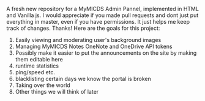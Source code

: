 A fresh new repository for a MyMICDS Admin Pannel, implemented in HTML and Vanilla js. I would appreciate if you made pull requests and dont just put everything in master, even if you have permissions. It just helps me keep track of changes. Thanks!
Here are the goals for this project:
1. Easily viewing and moderating user's background images
2. Managing MyMICDS Notes OneNote and OneDrive API tokens
3. Possibly make it easier to put the announcements on the site by making them editable here
4. runtime statistics
5. ping/speed etc.
6. blacklisting certain days we know the portal is broken
7. Taking over the world
8. Other things we will think of later
